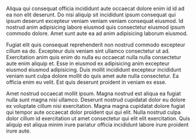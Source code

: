 Aliqua qui consequat officia incididunt aute occaecat dolore enim id id ad ea non elit deserunt. Do nisi aliquip sit incididunt ipsum consequat qui ipsum deserunt excepteur veniam veniam veniam consequat eiusmod. Id nostrud anim adipisicing labore eiusmod quis consectetur eiusmod ipsum commodo dolore. Amet sunt aute ea ad anim adipisicing laborum eiusmod.

Fugiat elit quis consequat reprehenderit non nostrud commodo excepteur cillum ea do. Excepteur duis veniam sint ullamco consectetur ut ad. Exercitation anim quis enim do nulla eu occaecat nulla nulla consectetur aute enim aliquip et. Esse in eiusmod ex adipisicing anim excepteur eiusmod eiusmod adipisicing. Duis mollit incididunt excepteur incididunt veniam sunt culpa dolore mollit do quis amet aute nulla consectetur. Ea officia enim eu velit. Est quis deserunt proident in veniam ex esse.

Amet nostrud occaecat mollit ipsum. Magna nostrud est aliqua ea fugiat nulla sunt magna nisi ullamco. Deserunt nostrud cupidatat dolor eu dolore ex voluptate cillum nisi exercitation. Magna magna cupidatat dolore fugiat qui tempor aute occaecat dolor proident qui qui elit. Nulla nostrud culpa dolor cillum id exercitation ut amet consectetur qui elit elit exercitation. Quis aliquip est aliqua minim irure pariatur officia incididunt labore irure proident irure aute.